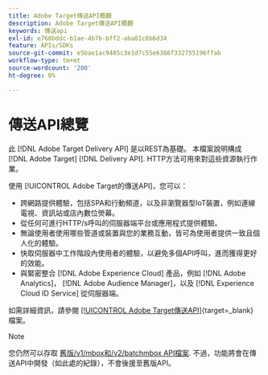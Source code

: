 ```yaml
---
title: Adobe Target傳送API概觀
description: Adobe Target傳送API概觀
keywords: 傳送api
exl-id: e760bddc-b1ae-4b7b-bff2-aba81c6b6d34
feature: APIs/SDKs
source-git-commit: e5bae1ac9485c3e1d7c55e6386f332755196ffab
workflow-type: tm+mt
source-wordcount: '200'
ht-degree: 0%

---
```


# 傳送API總覽

此 [!DNL Adobe Target Delivery API] 是以REST為基礎。 本檔案說明構成 [!DNL Adobe Target] [!DNL Delivery API]. HTTP方法可用來對這些資源執行作業。

使用 [!UICONTROL Adobe Target的傳送API]，您可以：

* 跨網路提供體驗，包括SPA和行動頻道，以及非瀏覽器型IoT裝置，例如連線電視、資訊站或店內數位熒幕。
* 從任何可進行HTTP/s呼叫的伺服器端平台或應用程式提供體驗。
* 無論使用者使用哪些管道或裝置與您的業務互動，皆可為使用者提供一致且個人化的體驗。
* 快取伺服器中工作階段內使用者的體驗，以避免多個API呼叫，進而獲得更好的效能。
* 與緊密整合 [!DNL Adobe Experience Cloud] 產品，例如 [!DNL Adobe Analytics]， [!DNL Adobe Audience Manager]，以及 [!DNL Experience Cloud ID Service] 從伺服器端。

如需詳細資訊，請參閱 [[!UICONTROL Adobe Target傳送API]](https://developer.adobe.com/target/implement/delivery-api/){target=_blank} 檔案。

>[!NOTE]
>
>您仍然可以存取 [舊版/v1/mbox和/v2/batchmbox API檔案](https://developers.adobetarget.com/api/legacy-api/index.html). 不過，功能將會在傳送API中開發（如此處的紀錄），不會後援至舊版API。
